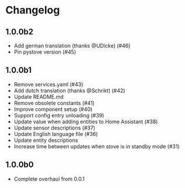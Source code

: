 # Changelog

## 1.0.0b2

- Add german translation (thanks @UDicke) (#46)
- Pin pystove version (#45)

## 1.0.0b1

- Remove services.yaml (#43)
- Add dutch translation (thanks @Schrikt) (#42)
- Update README.md
- Remove obsolete constants (#41)
- Improve component setup (#40)
- Support config entry unloading (#39)
- Update value when adding entities to Home Assistant (#38)
- Update sensor descriptions (#37)
- Update English language file (#36)
- Update entity descriptions
- Increase time between updates when stove is in standby mode (#31)

## 1.0.0b0

- Complete overhaul from 0.0.1
